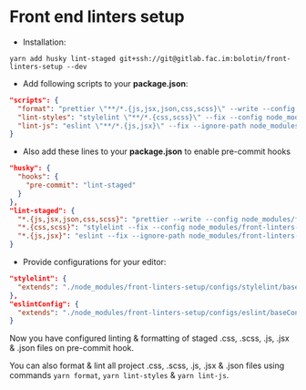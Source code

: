 # Front end linters setup

* Installation: 
```
yarn add husky lint-staged git+ssh://git@gitlab.fac.im:bolotin/front-linters-setup --dev
```

* Add following scripts to your **package.json**:
```json
"scripts": {
  "format": "prettier \"**/*.{js,jsx,json,css,scss}\" --write --config node_modules/front-linters-setup/configs/prettier/config.json --ignore-path node_modules/front-linters-setup/configs/.ignore",
  "lint-styles": "stylelint \"**/*.{css,scss}\" --fix --config node_modules/front-linters-setup/configs/stylelint/formatConfig.json --ignore-path node_modules/front-linters-setup/configs/.ignore",
  "lint-js": "eslint \"**/*.{js,jsx}\" --fix --ignore-path node_modules/front-linters-setup/configs/.ignore"
}
```

* Also add these lines to your **package.json** to enable pre-commit hooks
```json
"husky": {
  "hooks": {
    "pre-commit": "lint-staged"
  }
},
"lint-staged": {
  "*.{js,jsx,json,css,scss}": "prettier --write --config node_modules/front-linters-setup/configs/prettier/config.json --ignore-path node_modules/front-linters-setup/configs/.ignore",
  "*.{css,scss}": "stylelint --fix --config node_modules/front-linters-setup/configs/stylelint/formatConfig.json --ignore-path node_modules/front-linters-setup/configs/.ignore",
  "*.{js,jsx}": "eslint --fix --ignore-path node_modules/front-linters-setup/configs/.ignore"
}
```

* Provide configurations for your editor:
```json
"stylelint": {
  "extends": "./node_modules/front-linters-setup/configs/stylelint/baseConfig.json"
},
"eslintConfig": {
  "extends": "./node_modules/front-linters-setup/configs/eslint/baseConfig.json"
}
``` 

Now you have configured linting & formatting of staged .css, .scss, .js, .jsx & .json files on pre-commit hook.

You can also format & lint all project .css, .scss, .js, .jsx & .json files using commands `yarn format`, 
`yarn lint-styles` & `yarn lint-js`.

